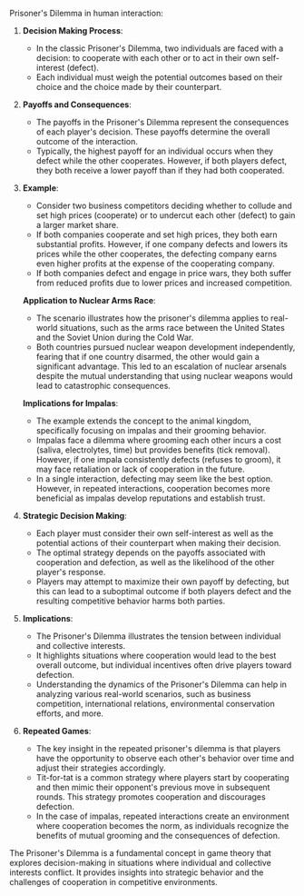 Prisoner's Dilemma in human interaction:

1. **Decision Making Process**:
   - In the classic Prisoner's Dilemma, two individuals are faced with a decision: to cooperate with each other or to act in their own self-interest (defect).
   - Each individual must weigh the potential outcomes based on their choice and the choice made by their counterpart.

2. **Payoffs and Consequences**:
   - The payoffs in the Prisoner's Dilemma represent the consequences of each player's decision. These payoffs determine the overall outcome of the interaction.
   - Typically, the highest payoff for an individual occurs when they defect while the other cooperates. However, if both players defect, they both receive a lower payoff than if they had both cooperated.

3. **Example**:
   - Consider two business competitors deciding whether to collude and set high prices (cooperate) or to undercut each other (defect) to gain a larger market share.
   - If both companies cooperate and set high prices, they both earn substantial profits. However, if one company defects and lowers its prices while the other cooperates, the defecting company earns even higher profits at the expense of the cooperating company.
   - If both companies defect and engage in price wars, they both suffer from reduced profits due to lower prices and increased competition.
  
   **Application to Nuclear Arms Race**:
   - The scenario illustrates how the prisoner's dilemma applies to real-world situations, such as the arms race between the United States and the Soviet Union during the Cold War.
   - Both countries pursued nuclear weapon development independently, fearing that if one country disarmed, the other would gain a significant advantage. This led to an escalation of nuclear arsenals despite the mutual understanding that using nuclear weapons would lead to catastrophic consequences.

   **Implications for Impalas**:
   - The example extends the concept to the animal kingdom, specifically focusing on impalas and their grooming behavior.
   - Impalas face a dilemma where grooming each other incurs a cost (saliva, electrolytes, time) but provides benefits (tick removal). However, if one impala consistently defects (refuses to groom), it may face retaliation or lack of cooperation in the future.
   - In a single interaction, defecting may seem like the best option. However, in repeated interactions, cooperation becomes more beneficial as impalas develop reputations and establish trust.

4. **Strategic Decision Making**:
   - Each player must consider their own self-interest as well as the potential actions of their counterpart when making their decision.
   - The optimal strategy depends on the payoffs associated with cooperation and defection, as well as the likelihood of the other player's response.
   - Players may attempt to maximize their own payoff by defecting, but this can lead to a suboptimal outcome if both players defect and the resulting competitive behavior harms both parties.

5. **Implications**:
   - The Prisoner's Dilemma illustrates the tension between individual and collective interests.
   - It highlights situations where cooperation would lead to the best overall outcome, but individual incentives often drive players toward defection.
   - Understanding the dynamics of the Prisoner's Dilemma can help in analyzing various real-world scenarios, such as business competition, international relations, environmental conservation efforts, and more.
  
6. **Repeated Games**:
   - The key insight in the repeated prisoner's dilemma is that players have the opportunity to observe each other's behavior over time and adjust their strategies accordingly.
   - Tit-for-tat is a common strategy where players start by cooperating and then mimic their opponent's previous move in subsequent rounds. This strategy promotes cooperation and discourages defection.
   - In the case of impalas, repeated interactions create an environment where cooperation becomes the norm, as individuals recognize the benefits of mutual grooming and the consequences of defection.

The Prisoner's Dilemma is a fundamental concept in game theory that explores decision-making in situations where individual and collective interests conflict. It provides insights into strategic behavior and the challenges of cooperation in competitive environments.

